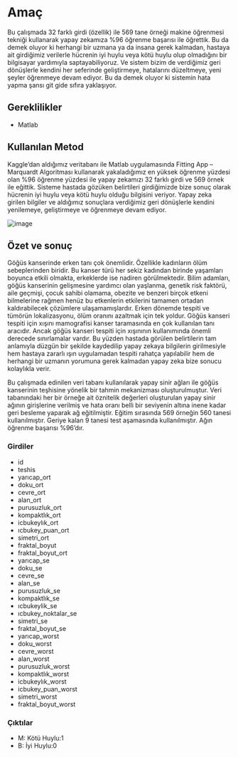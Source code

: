 # Amaç
Bu çalışmada 32 farklı girdi (özellik) ile 569 tane örneği makine öğrenmesi tekniği kullanarak yapay zekamıza %96 öğrenme başarısı ile öğrettik. Bu da demek oluyor ki herhangi bir uzmana ya da insana gerek kalmadan, hastaya ait girdiğimiz verilerle hücrenin iyi huylu veya kötü huylu olup olmadığını bir bilgisayar yardımıyla saptayabiliyoruz. Ve sistem bizim de verdiğimiz geri dönüşlerle kendini her seferinde geliştirmeye, hatalarını düzeltmeye, yeni şeyler öğrenmeye devam ediyor. Bu da demek oluyor ki sistemin hata yapma şansı git gide sıfıra yaklaşıyor.

## Gereklilikler
- Matlab

## Kullanılan Metod
Kaggle’dan aldığımız veritabanı ile Matlab uygulamasında Fitting App – Marquardt Algoritması kullanarak yakaladığımız en yüksek öğrenme yüzdesi olan %96 öğrenme yüzdesi ile yapay zekamızı 32 farklı girdi ve 569 örnek ile eğittik. Sisteme hastada gözüken belirtileri girdiğimizde bize sonuç olarak hücrenin iyi huylu veya kötü huylu olduğu bilgisini veriyor. Yapay zeka girilen bilgiler ve aldığımız sonuçlara verdiğimiz geri dönüşlerle kendini yenilemeye, geliştirmeye ve öğrenmeye devam ediyor.

![image](https://user-images.githubusercontent.com/54486428/132333679-f7399ef6-ea85-48aa-96a7-9f82aa58ec17.png)


## Özet ve sonuç
Göğüs kanserinde erken tanı çok önemlidir. Özellikle kadınların ölüm sebeplerinden biridir. Bu kanser türü her sekiz kadından birinde yaşamları boyunca etkili olmakta, erkeklerde ise nadiren görülmektedir. Bilim adamları, göğüs kanserinin gelişmesine yardımcı olan yaşlanma, genetik risk faktörü, aile geçmişi, çocuk sahibi olamama, obezite ve benzeri birçok etkeni bilmelerine rağmen henüz bu etkenlerin etkilerini tamamen ortadan kaldırabilecek çözümlere ulaşamamışlardır. Erken dönemde tespiti ve tümörün lokalizasyonu, ölüm oranını azaltmak için tek yoldur. Göğüs kanseri tespiti için xışını mamografisi kanser taramasında en çok kullanılan tanı aracıdır. Ancak göğüs kanseri tespiti için xışınının kullanımında önemli derecede sınırlamalar vardır. Bu yüzden hastada görülen belirtilerin tam anlamıyla düzgün bir şekilde kaydedilip yapay zekaya bilgilerin girilmesiyle hem hastaya zararlı ışın uygulamadan tespiti rahatça yapılabilir hem de herhangi bir uzmanın yorumuna gerek kalmadan yapay zeka bize sonucu kolaylıkla verir.

Bu çalışmada edinilen veri tabanı kullanılarak yapay sinir ağları ile göğüs kanserinin teşhisine yönelik bir tahmin mekanizması oluşturulmuştur. Veri tabanındaki her bir örneğe ait öznitelik değerleri oluşturulan yapay sinir ağının girişlerine verilmiş ve hata oranı belli bir seviyenin altına inene kadar geri besleme yaparak ağ eğitilmiştir. Eğitim sırasında 569 örneğin 560 tanesi kullanılmıştır. Geriye kalan 9 tanesi test aşamasında kullanılmıştır. Ağın öğrenme başarısı %96’dır.

### Girdiler
- id
- teshis
- yarıcap_ort
- doku_ort
- cevre_ort
- alan_ort
- purusuzluk_ort
- kompaktlık_ort
- icbukeylık_ort
- ıcbukey_puan_ort
- simetri_ort
- fraktal_boyut
- fraktal_boyut_ort
- yarıcap_se
- doku_se
- cevre_se
- alan_se
- purusuzluk_se
- kompaktlık_se
- ıcbukeylik_se
- ıcbukey_noktalar_se
- simetri_se
- fraktal_boyut_se
- yarıcap_worst
- doku_worst
- cevre_worst
- alan_worst
- purusuzluk_worst
- kompaktlık_worst
- icbukeylık_worst
- icbukey_puan_worst
- simetri_worst
- fraktal_boyut_worst

### Çıktılar
- M: Kötü Huylu:1
- B: İyi Huylu:0

